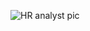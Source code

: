 ![HR analyst pic](https://github.com/niloycste/HR-Analyst-Report-/assets/49204062/c1e325be-8c2d-40e6-8133-a5db13df115a)
